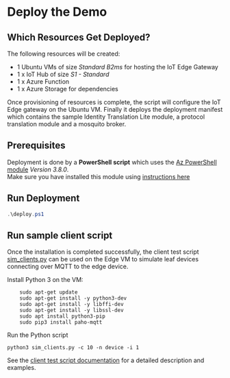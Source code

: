 # Deploy the Demo

## Which Resources Get Deployed?

The following resources will be created:

- 1 Ubuntu VMs of size _Standard B2ms_ for hosting the IoT Edge Gateway
- 1 x IoT Hub of size _S1 - Standard_
- 1 x Azure Function
- 1 x Azure Storage for dependencies

Once provisioning of resources is complete, the script will configure the IoT Edge gateway on the Ubuntu VM. Finally it deploys the deployment manifest which contains the sample Identity Translation Lite module, a protocol translation module and a mosquito broker.

## Prerequisites

Deployment is done by a __PowerShell script__ which uses the [Az PowerShell module](https://docs.microsoft.com/en-us/powershell/azure/new-azureps-module-az?view=azps-3.8.0) _*Version 3.8.0*_.  
Make sure you have installed this module using [instructions here](https://docs.microsoft.com/en-us/powershell/azure/install-az-ps?view=azps-3.8.0#install-the-azure-powershell-module)

## Run Deployment

```powershell
.\deploy.ps1
```

## Run sample client script

Once the installation is completed successfully, the client test script [sim_clients.py](/src/test/ptm-mqtt/sim_clients.py) can be used on the Edge VM to simulate leaf devices connecting over MQTT to the edge device.

Install Python 3 on the VM:
```
    sudo apt-get update
    sudo apt-get install -y python3-dev
    sudo apt-get install -y libffi-dev
    sudo apt-get install -y libssl-dev
    sudo apt install python3-pip
    sudo pip3 install paho-mqtt

```
Run the Python script

```
python3 sim_clients.py -c 10 -n device -i 1
```

See the [client test script documentation](/docs/sim_clients.md) for a detailed description and examples.